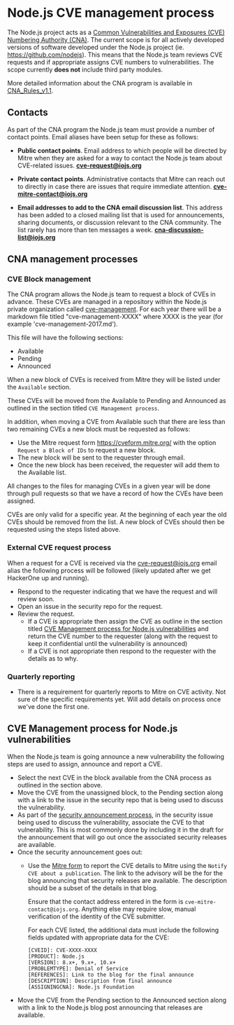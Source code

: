 # Node.js CVE management process

The Node.js project acts as a [Common Vulnerabilities and Exposures (CVE)
Numbering Authority (CNA)](https://cve.mitre.org/cve/cna.html).
The current scope is for all actively developed versions of software
developed under the Node.js project (ie. <https://github.com/nodejs>).
This means that the Node.js team reviews CVE requests and if appropriate
assigns CVE numbers to vulnerabilities.  The scope currently **does not**
include third party modules.

More detailed information about the CNA program is available in
[CNA_Rules_v1.1](https://cve.mitre.org/cve/cna/CNA_Rules_v1.1.pdf).

## Contacts

As part of the CNA program the Node.js team must provide a number
of contact points.  Email aliases have been setup for these as follows:

* **Public contact points**. Email address to which people will be directed
  by Mitre when they are asked for a way to contact the Node.js team about
  CVE-related issues. **[cve-request@iojs.org][]**

* **Private contact points**. Administrative contacts that Mitre can reach out
   to directly in case there are issues that require immediate attention.
   **[cve-mitre-contact@iojs.org][]**

* **Email addresses to add to the CNA email discussion list**. This address has
   been added to a closed mailing list that is used for announcements,
   sharing documents, or discussion relevant to the CNA community.
   The list rarely has more than ten messages a week.
   **[cna-discussion-list@iojs.org][]**

## CNA management processes

### CVE Block management

The CNA program allows the Node.js team to request a block of CVEs in
advance. These CVEs are managed in a repository within the Node.js
private organization called
[cve-management](https://github.com/nodejs-private/cve-management).
For each year there will be a markdown file titled "cve-management-XXXX"
where XXXX is the year (for example 'cve-management-2017.md').

This file will have the following sections:

* Available
* Pending
* Announced

When a new block of CVEs is received from Mitre they will be listed under
the `Available` section.

These CVEs will be moved from the Available to Pending and Announced
as outlined in the section titled `CVE Management process`.

In addition, when moving a CVE from Available such that there are less
than two remaining CVEs a new block must be requested as follows:

* Use the Mitre request form <https://cveform.mitre.org/> with the
  option `Request a Block of IDs` to request a new block.
* The new block will be sent to the requester through email.
* Once the new block has been received, the requester will add them
  to the Available list.

All changes to the files for managing CVEs in a given year will
be done through pull requests so that we have a record of how
the CVEs have been assigned.

CVEs are only valid for a specific year.  At the beginning of each
year the old CVEs should be removed from the list. A new block
of CVEs should then be requested using the steps listed above.

### External CVE request process

When a request for a CVE is received via the [cve-request@iojs.org][]
email alias the following process will be followed (likely updated
after we get HackerOne up and running).

* Respond to the requester indicating that we have the request
  and will review soon.
* Open an issue in the security repo for the request.
* Review the request.
  * If a CVE is appropriate then assign the
    CVE as outline in the section titled
    [CVE Management process for Node.js vulnerabilities](#cve-management-process-for-nodejs-vulnerabilities)
    and return the CVE number to the requester (along with the request
    to keep it confidential until the vulnerability is announced)
  * If a CVE is not appropriate then respond to the requester
    with the details as to why.

### Quarterly reporting

* There is a requirement for quarterly reports to Mitre on CVE
  activity.  Not sure of the specific requirements yet.  Will
  add details on process once we've done the first one.

## CVE Management process for Node.js vulnerabilities

When the Node.js team is going announce a new vulnerability the
following steps are used to assign, announce and report a CVE.

* Select the next CVE in the block available from the CNA process as
  outlined in the section above.
* Move the CVE from the unassigned block, to the Pending section along
  with a link to the issue in the security repo that is being used
  to discuss the vulnerability.
* As part of the
  [security announcement process](https://github.com/nodejs/security-wg/blob/master/processes/security_annoucement_process.md),
  in the security issue being used to discuss the
  vulnerability, associate the CVE to that vulnerability. This is most
  commonly done by including it in the draft for the announcement that
  will go out once the associated security releases are available.
* Once the security announcement goes out:
  * Use the [Mitre form](https://cveform.mitre.org/) to report the
    CVE details to Mitre using the `Notify CVE about a publication`. The
    link to the advisory will be the for the blog announcing that security
    releases are available. The description should be a subset of the
    details in that blog.

    Ensure that the contact address entered in the form is
    `cve-mitre-contact@iojs.org`. Anything else may require slow, manual
    verification of the identity of the CVE submitter.

    For each CVE listed, the additional data must include the following fields
    updated with appropriate data for the CVE:
    ```text
    [CVEID]: CVE-XXXX-XXXX
    [PRODUCT]: Node.js
    [VERSION]: 8.x+, 9.x+, 10.x+
    [PROBLEMTYPE]: Denial of Service
    [REFERENCES]: Link to the blog for the final announce
    [DESCRIPTION]: Description from final announce
    [ASSIGNINGCNA]: Node.js Foundation
    ```
* Move the CVE from the Pending section to the Announced section along
  with a link to the Node.js blog post announcing that releases
  are available.

[cve-request@iojs.org]: mailto:cve-request@iojs.org
[cve-mitre-contact@iojs.org]: mailto:cve-mitre-contact@iojs.org
[cna-discussion-list@iojs.org]: mailto:cna-discussion-list@iojs.org
